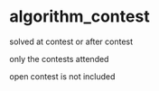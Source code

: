 # algorithm_contest

solved at contest or after contest

only the contests attended

open contest is not included
